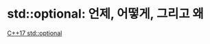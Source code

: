 std::optional: 언제, 어떻게, 그리고 왜
=====================================

[C++17 std::optional](https://surpreem.com/stdoptional-%EC%96%B8%EC%A0%9C-%EC%96%B4%EB%96%BB%EA%B2%8C-%EA%B7%B8%EB%A6%AC%EA%B3%A0-%EC%99%9C/)


